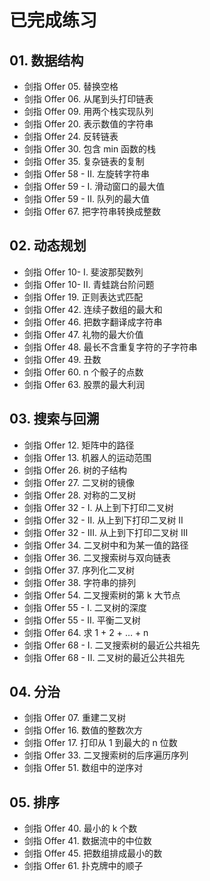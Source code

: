 # 已完成练习

## 01. 数据结构

- 剑指 Offer 05. 替换空格
- 剑指 Offer 06. 从尾到头打印链表
- 剑指 Offer 09. 用两个栈实现队列
- 剑指 Offer 20. 表示数值的字符串
- 剑指 Offer 24. 反转链表
- 剑指 Offer 30. 包含 min 函数的栈
- 剑指 Offer 35. 复杂链表的复制
- 剑指 Offer 58 - II. 左旋转字符串
- 剑指 Offer 59 - I. 滑动窗口的最大值
- 剑指 Offer 59 - II. 队列的最大值
- 剑指 Offer 67. 把字符串转换成整数


## 02. 动态规划

- 剑指 Offer 10- I. 斐波那契数列
- 剑指 Offer 10- II. 青蛙跳台阶问题
- 剑指 Offer 19. 正则表达式匹配
- 剑指 Offer 42. 连续子数组的最大和
- 剑指 Offer 46. 把数字翻译成字符串
- 剑指 Offer 47. 礼物的最大价值
- 剑指 Offer 48. 最长不含重复字符的子字符串
- 剑指 Offer 49. 丑数
- 剑指 Offer 60. n 个骰子的点数
- 剑指 Offer 63. 股票的最大利润


## 03. 搜索与回溯

- 剑指 Offer 12. 矩阵中的路径
- 剑指 Offer 13. 机器人的运动范围
- 剑指 Offer 26. 树的子结构
- 剑指 Offer 27. 二叉树的镜像
- 剑指 Offer 28. 对称的二叉树
- 剑指 Offer 32 - I. 从上到下打印二叉树
- 剑指 Offer 32 - II. 从上到下打印二叉树 II
- 剑指 Offer 32 - III. 从上到下打印二叉树 III
- 剑指 Offer 34. 二叉树中和为某一值的路径
- 剑指 Offer 36. 二叉搜索树与双向链表
- 剑指 Offer 37. 序列化二叉树
- 剑指 Offer 38. 字符串的排列
- 剑指 Offer 54. 二叉搜索树的第 k 大节点
- 剑指 Offer 55 - I. 二叉树的深度
- 剑指 Offer 55 - II. 平衡二叉树
- 剑指 Offer 64. 求 1 + 2 + … + n
- 剑指 Offer 68 - I. 二叉搜索树的最近公共祖先
- 剑指 Offer 68 - II. 二叉树的最近公共祖先


## 04. 分治

- 剑指 Offer 07. 重建二叉树
- 剑指 Offer 16. 数值的整数次方
- 剑指 Offer 17. 打印从 1 到最大的 n 位数
- 剑指 Offer 33. 二叉搜索树的后序遍历序列
- 剑指 Offer 51. 数组中的逆序对


## 05. 排序

- 剑指 Offer 40. 最小的 k 个数
- 剑指 Offer 41. 数据流中的中位数
- 剑指 Offer 45. 把数组排成最小的数
- 剑指 Offer 61. 扑克牌中的顺子


